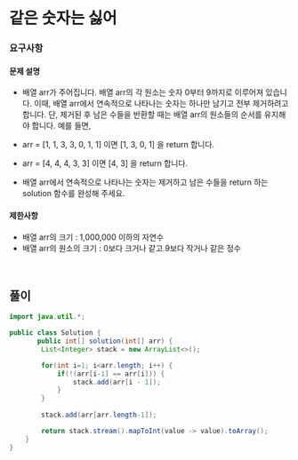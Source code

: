 # 같은 숫자는 싫어

### 요구사항
#### 문제 설명
- 배열 arr가 주어집니다. 배열 arr의 각 원소는 숫자 0부터 9까지로 이루어져 있습니다. 이때, 배열 arr에서 연속적으로 나타나는 숫자는 하나만 남기고 전부 제거하려고 합니다. 단, 제거된 후 남은 수들을 반환할 때는 배열 arr의 원소들의 순서를 유지해야 합니다. 예를 들면,

- arr = [1, 1, 3, 3, 0, 1, 1] 이면 [1, 3, 0, 1] 을 return 합니다.
- arr = [4, 4, 4, 3, 3] 이면 [4, 3] 을 return 합니다.
- 배열 arr에서 연속적으로 나타나는 숫자는 제거하고 남은 수들을 return 하는 solution 함수를 완성해 주세요.

#### 제한사항
- 배열 arr의 크기 : 1,000,000 이하의 자연수
- 배열 arr의 원소의 크기 : 0보다 크거나 같고 9보다 작거나 같은 정수

<br>

## 풀이

``` java
import java.util.*;

public class Solution {
       public int[] solution(int[] arr) {
        List<Integer> stack = new ArrayList<>();

        for(int i=1; i<arr.length; i++) {
            if(!(arr[i-1] == arr[i])) {
                stack.add(arr[i - 1]);
            }
        }
        
        stack.add(arr[arr.length-1]);

        return stack.stream().mapToInt(value -> value).toArray();
    }
}
```